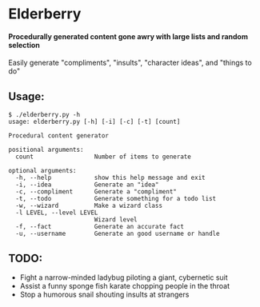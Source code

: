# Elderberry

#### Procedurally generated content gone awry with large lists and random selection

Easily generate "compliments", "insults", "character ideas", and "things to do"

## Usage:

```
$ ./elderberry.py -h
usage: elderberry.py [-h] [-i] [-c] [-t] [count]

Procedural content generator

positional arguments:
  count                 Number of items to generate

optional arguments:
  -h, --help            show this help message and exit
  -i, --idea            Generate an "idea"
  -c, --compliment      Generate a "compliment"
  -t, --todo            Generate something for a todo list
  -w, --wizard          Make a wizard class
  -l LEVEL, --level LEVEL
                        Wizard level
  -f, --fact            Generate an accurate fact
  -u, --username        Generate an good username or handle
```

## TODO:

- Fight a narrow-minded ladybug piloting a giant, cybernetic suit
- Assist a funny sponge fish karate chopping people in the throat
- Stop a humorous snail shouting insults at strangers
